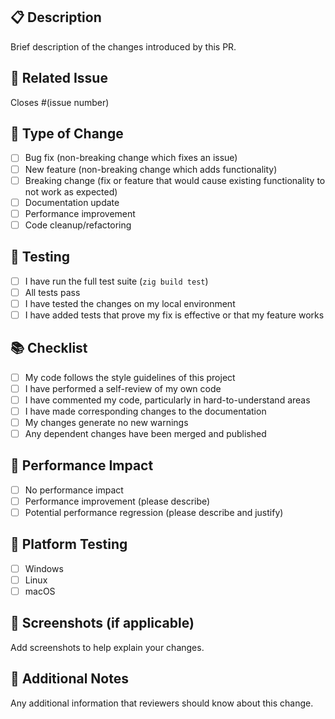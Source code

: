 ## 📋 Description

Brief description of the changes introduced by this PR.

## 🔗 Related Issue

Closes #(issue number)

## 🧪 Type of Change

- [ ] Bug fix (non-breaking change which fixes an issue)
- [ ] New feature (non-breaking change which adds functionality)
- [ ] Breaking change (fix or feature that would cause existing functionality to not work as expected)
- [ ] Documentation update
- [ ] Performance improvement
- [ ] Code cleanup/refactoring

## 🧪 Testing

- [ ] I have run the full test suite (`zig build test`)
- [ ] All tests pass
- [ ] I have tested the changes on my local environment
- [ ] I have added tests that prove my fix is effective or that my feature works

## 📚 Checklist

- [ ] My code follows the style guidelines of this project
- [ ] I have performed a self-review of my own code
- [ ] I have commented my code, particularly in hard-to-understand areas
- [ ] I have made corresponding changes to the documentation
- [ ] My changes generate no new warnings
- [ ] Any dependent changes have been merged and published

## 🚀 Performance Impact

- [ ] No performance impact
- [ ] Performance improvement (please describe)
- [ ] Potential performance regression (please describe and justify)

## 📱 Platform Testing

- [ ] Windows
- [ ] Linux  
- [ ] macOS

## 📸 Screenshots (if applicable)

Add screenshots to help explain your changes.

## 📝 Additional Notes

Any additional information that reviewers should know about this change.
